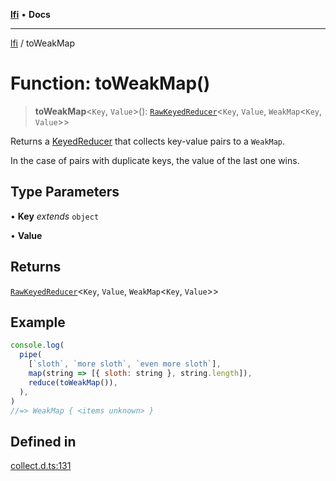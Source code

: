 [**lfi**](../readme.md) • **Docs**

---

[lfi](../globals.md) / toWeakMap

# Function: toWeakMap()

> **toWeakMap**\<`Key`, `Value`\>():
> [`RawKeyedReducer`](../type-aliases/RawKeyedReducer.md)\<`Key`, `Value`,
> `WeakMap`\<`Key`, `Value`\>\>

Returns a [KeyedReducer](../type-aliases/KeyedReducer.md) that collects
key-value pairs to a `WeakMap`.

In the case of pairs with duplicate keys, the value of the last one wins.

## Type Parameters

• **Key** _extends_ `object`

• **Value**

## Returns

[`RawKeyedReducer`](../type-aliases/RawKeyedReducer.md)\<`Key`, `Value`,
`WeakMap`\<`Key`, `Value`\>\>

## Example

```js
console.log(
  pipe(
    [`sloth`, `more sloth`, `even more sloth`],
    map(string => [{ sloth: string }, string.length]),
    reduce(toWeakMap()),
  ),
)
//=> WeakMap { <items unknown> }
```

## Defined in

[collect.d.ts:131](https://github.com/TomerAberbach/lfi/blob/dd796c78d3ff68ae7bf4a0272b3cbeca688438e7/src/operations/collect.d.ts#L131)
